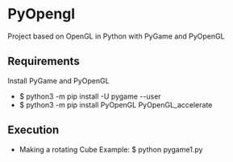 # PyOpengl
Project based on OpenGL in Python with PyGame and PyOpenGL

## Requirements
Install PyGame and PyOpenGL
* $ python3 -m pip install -U pygame --user
* $ python3 -m pip install PyOpenGL PyOpenGL_accelerate

## Execution
* Making a rotating Cube Example: $ python pygame1.py
